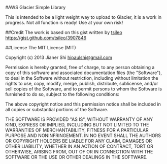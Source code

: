 #AWS Glacier Simple Library

This is intended to be a light weight way to upload to Glacier, it is a work in progress. 
Not all function is ready! Use at your own risk!

##Credit
The work is based on this gist written by [tsileo](https://github.com/tsileo)
https://gist.github.com/tsileo/3907846

##License
The MIT License (MIT)

Copyright (c) 2013 Jianer Shi hipaulshi@gmail.com

Permission is hereby granted, free of charge, to any person obtaining a copy
of this software and associated documentation files (the "Software"), to deal
in the Software without restriction, including without limitation the rights
to use, copy, modify, merge, publish, distribute, sublicense, and/or sell
copies of the Software, and to permit persons to whom the Software is
furnished to do so, subject to the following conditions:

The above copyright notice and this permission notice shall be included in
all copies or substantial portions of the Software.

THE SOFTWARE IS PROVIDED "AS IS", WITHOUT WARRANTY OF ANY KIND, EXPRESS OR
IMPLIED, INCLUDING BUT NOT LIMITED TO THE WARRANTIES OF MERCHANTABILITY,
FITNESS FOR A PARTICULAR PURPOSE AND NONINFRINGEMENT. IN NO EVENT SHALL THE
AUTHORS OR COPYRIGHT HOLDERS BE LIABLE FOR ANY CLAIM, DAMAGES OR OTHER
LIABILITY, WHETHER IN AN ACTION OF CONTRACT, TORT OR OTHERWISE, ARISING FROM,
OUT OF OR IN CONNECTION WITH THE SOFTWARE OR THE USE OR OTHER DEALINGS IN
THE SOFTWARE.